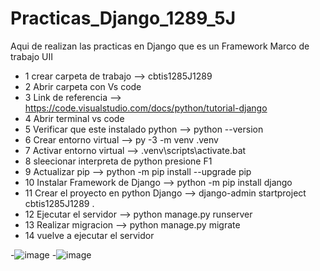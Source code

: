 # Practicas_Django_1289_5J
Aqui de realizan las practicas en Django que es un Framework Marco de trabajo UII
- 1 crear carpeta de trabajo --> cbtis1285J1289
- 2 Abrir carpeta con Vs code
- 3 Link de referencia --> https://code.visualstudio.com/docs/python/tutorial-django
- 4 Abrir terminal vs code
- 5 Verificar que este instalado python --> python --version
- 6 Crear entorno virtual --> py -3 -m venv .venv
- 7 Activar entorno virtual --> .venv\scripts\activate.bat
- 8 sleecionar interpreta de python  presione F1
- 9  Actualizar pip --> python -m pip install --upgrade pip
- 10 Instalar Framework de Django --> python -m pip install django
- 11 Crear el proyecto en python Django --> django-admin startproject cbtis1285J1289 .
- 12 Ejecutar el servidor --> python manage.py runserver
- 13 Realizar migracion --> python manage.py migrate
- 14 vuelve a ejecutar el servidor

-![image](https://github.com/user-attachments/assets/2244b42c-25b6-43df-aac0-30503ee06bfa)
-![image](https://github.com/user-attachments/assets/b9906c8d-9cb8-4e41-b3cd-aa62cff26251)

